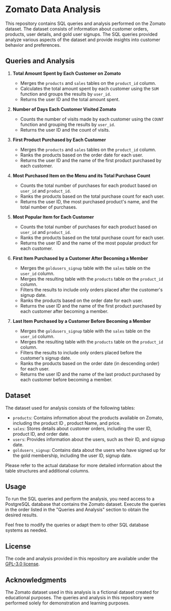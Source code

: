 # Zomato Data Analysis

This repository contains SQL queries and analysis performed on the Zomato dataset. The dataset consists of information about customer orders, products, user details, and gold user signups. The SQL queries provided analyze various aspects of the dataset and provide insights into customer behavior and preferences.

## Queries and Analysis

1. **Total Amount Spent by Each Customer on Zomato**
   - Merges the `products` and `sales` tables on the `product_id` column.
   - Calculates the total amount spent by each customer using the `SUM` function and groups the results by `user_id`.
   - Returns the user ID and the total amount spent.

2. **Number of Days Each Customer Visited Zomato**
   - Counts the number of visits made by each customer using the `COUNT` function and grouping the results by `user_id`.
   - Returns the user ID and the count of visits.

3. **First Product Purchased by Each Customer**
   - Merges the `products` and `sales` tables on the `product_id` column.
   - Ranks the products based on the order date for each user.
   - Returns the user ID and the name of the first product purchased by each customer.

4. **Most Purchased Item on the Menu and its Total Purchase Count**
   - Counts the total number of purchases for each product based on `user_id` and `product_id`.
   - Ranks the products based on the total purchase count for each user.
   - Returns the user ID, the most purchased product's name, and the total number of purchases.

5. **Most Popular Item for Each Customer**
   - Counts the total number of purchases for each product based on `user_id` and `product_id`.
   - Ranks the products based on the total purchase count for each user.
   - Returns the user ID and the name of the most popular product for each customer.

6. **First Item Purchased by a Customer After Becoming a Member**
   - Merges the `goldusers_signup` table with the `sales` table on the `user_id` column.
   - Merges the resulting table with the `products` table on the `product_id` column.
   - Filters the results to include only orders placed after the customer's signup date.
   - Ranks the products based on the order date for each user.
   - Returns the user ID and the name of the first product purchased by each customer after becoming a member.

7. **Last Item Purchased by a Customer Before Becoming a Member**
   - Merges the `goldusers_signup` table with the `sales` table on the `user_id` column.
   - Merges the resulting table with the `products` table on the `product_id` column.
   - Filters the results to include only orders placed before the customer's signup date.
   - Ranks the products based on the order date (in descending order) for each user.
   - Returns the user ID and the name of the last product purchased by each customer before becoming a member.

## Dataset
The dataset used for analysis consists of the following tables:

- `products`: Contains information about the products available on Zomato, including the product ID , product Name, and price.
- `sales`: Stores details about customer orders, including the user ID, product ID, and order date.
- `users`: Provides information about the users, such as their ID, and signup date.
- `goldusers_signup`: Contains data about the users who have signed up for the gold membership, including the user ID, signup date.

Please refer to the actual database for more detailed information about the table structures and additional columns.

## Usage
To run the SQL queries and perform the analysis, you need access to a PostgreSQL database that contains the Zomato dataset. Execute the queries in the order listed in the "Queries and Analysis" section to obtain the desired results.

Feel free to modify the queries or adapt them to other SQL database systems as needed.

## License
The code and analysis provided in this repository are available under the [GPL-3.0 license](https://github.com/SaibalPatraDS/Case-Studies/blob/main/LICENSE).

## Acknowledgments
The Zomato dataset used in this analysis is a fictional dataset created for educational purposes. The queries and analysis in this repository were performed solely for demonstration and learning purposes.
